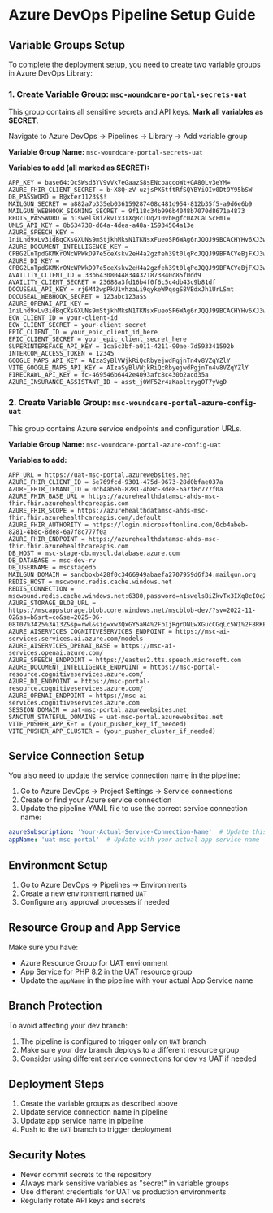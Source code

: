 # Azure DevOps Pipeline Setup Guide

## Variable Groups Setup

To complete the deployment setup, you need to create two variable groups in Azure DevOps Library:

### 1. Create Variable Group: `msc-woundcare-portal-secrets-uat`

This group contains all sensitive secrets and API keys. **Mark all variables as SECRET**.

Navigate to Azure DevOps → Pipelines → Library → Add variable group

**Variable Group Name:** `msc-woundcare-portal-secrets-uat`

**Variables to add (all marked as SECRET):**

```
APP_KEY = base64:OcSWsd3YV9vVk7eGaazS8sENcbacooWt+GA80Lv3eYM=
AZURE_FHIR_CLIENT_SECRET = b~X8Q~zV-uzjsPX6tftRfSQYBYiOIv0Dt9Y95bSW
DB_PASSWORD = B@xter1123$$!
MAILGUN_SECRET = a882a7b335eb036159287408c481d954-812b35f5-a9d6e6b9
MAILGUN_WEBHOOK_SIGNING_SECRET = 9f118c34b996b4048b7070d8671a4873
REDIS_PASSWORD = n1swelsBiZkvTx3IXq8cIOq210vbRgfc0AzCaLScFmI=
UMLS_API_KEY = 8b634738-d64a-4dea-a48a-15934504a13e
AZURE_SPEECH_KEY = 1niLnd9xLv3idBqCXsGXUNs9mStjkhMksN1TKNsxFueoSF6WAg6rJQQJ99BCACHYHv6XJ3w3AAAAACOGSouN
AZURE_DOCUMENT_INTELLIGENCE_KEY = CPBG2LnTpdGKMKrONcWPWkD97e5ceXskv2eH4a2gzfeh39t0lqPcJQQJ99BFACYeBjFXJ3w3AAAAACOGeD0P
AZURE_DI_KEY = CPBG2LnTpdGKMKrONcWPWkD97e5ceXskv2eH4a2gzfeh39t0lqPcJQQJ99BFACYeBjFXJ3w3AAAAACOGeD0P
AVAILITY_CLIENT_ID = 33b643080448344321873840c85f0dd9
AVAILITY_CLIENT_SECRET = 23688a3fd16b4f0f6c5c4db43c9b81df
DOCUSEAL_API_KEY = rj6M42wpPkU1vhzaLi9qykeWPqsgS8VBdxJh1UrLSmt
DOCUSEAL_WEBHOOK_SECRET = 123abc123a$$
AZURE_OPENAI_API_KEY = 1niLnd9xLv3idBqCXsGXUNs9mStjkhMksN1TKNsxFueoSF6WAg6rJQQJ99BCACHYHv6XJ3w3AAAAACOGSouN
ECW_CLIENT_ID = your-client-id
ECW_CLIENT_SECRET = your-client-secret
EPIC_CLIENT_ID = your_epic_client_id_here
EPIC_CLIENT_SECRET = your_epic_client_secret_here
SUPERINTEREFACE_API_KEY = 1ca5c3bf-a011-4211-90ae-7d593341592b
INTERCOM_ACCESS_TOKEN = 12345
GOOGLE_MAPS_API_KEY = AIzaSyBlVWjkRiQcRbyejwdPgjnTn4v8VZqYZlY
VITE_GOOGLE_MAPS_API_KEY = AIzaSyBlVWjkRiQcRbyejwdPgjnTn4v8VZqYZlY
FIRECRAWL_API_KEY = fc-469546b6442e4093afc8c430b2acd35a
AZURE_INSURANCE_ASSISTANT_ID = asst_j0WF52r4zKaoltrygOT7yVgD
```

### 2. Create Variable Group: `msc-woundcare-portal-azure-config-uat`

This group contains Azure service endpoints and configuration URLs.

**Variable Group Name:** `msc-woundcare-portal-azure-config-uat`

**Variables to add:**

```
APP_URL = https://uat-msc-portal.azurewebsites.net
AZURE_FHIR_CLIENT_ID = 5e769fcd-9301-475d-9673-28d0bfae037a
AZURE_FHIR_TENANT_ID = 0cb4abeb-8281-4b8c-8de8-6a7f8c777f0a
AZURE_FHIR_BASE_URL = https://azurehealthdatamsc-ahds-msc-fhir.fhir.azurehealthcareapis.com
AZURE_FHIR_SCOPE = https://azurehealthdatamsc-ahds-msc-fhir.fhir.azurehealthcareapis.com/.default
AZURE_FHIR_AUTHORITY = https://login.microsoftonline.com/0cb4abeb-8281-4b8c-8de8-6a7f8c777f0a
AZURE_FHIR_ENDPOINT = https://azurehealthdatamsc-ahds-msc-fhir.fhir.azurehealthcareapis.com
DB_HOST = msc-stage-db.mysql.database.azure.com
DB_DATABASE = msc-dev-rv
DB_USERNAME = mscstagedb
MAILGUN_DOMAIN = sandboxb428f0c3466949abaefa2707959d6f34.mailgun.org
REDIS_HOST = mscwound.redis.cache.windows.net
REDIS_CONNECTION = mscwound.redis.cache.windows.net:6380,password=n1swelsBiZkvTx3IXq8cIOq210vbRgfc0AzCaLScFmI=,ssl=True
AZURE_STORAGE_BLOB_URL = https://mscappstorage.blob.core.windows.net/mscblob-dev/?sv=2022-11-02&ss=b&srt=co&se=2025-06-08T07%3A25%3A13Z&sp=rwl&sig=xw3QxGY5aH4%2FbIjRgrDNLwXGucCGqLc5W1%2F8RKEQ%2F08%3D
AZURE_AISERVICES_COGNITIVESERVICES_ENDPOINT = https://msc-ai-services.services.ai.azure.com/models
AZURE_AISERVICES_OPENAI_BASE = https://msc-ai-services.openai.azure.com/
AZURE_SPEECH_ENDPOINT = https://eastus2.tts.speech.microsoft.com
AZURE_DOCUMENT_INTELLIGENCE_ENDPOINT = https://msc-portal-resource.cognitiveservices.azure.com/
AZURE_DI_ENDPOINT = https://msc-portal-resource.cognitiveservices.azure.com/
AZURE_OPENAI_ENDPOINT = https://msc-ai-services.cognitiveservices.azure.com
SESSION_DOMAIN = uat-msc-portal.azurewebsites.net
SANCTUM_STATEFUL_DOMAINS = uat-msc-portal.azurewebsites.net
VITE_PUSHER_APP_KEY = (your_pusher_key_if_needed)
VITE_PUSHER_APP_CLUSTER = (your_pusher_cluster_if_needed)
```

## Service Connection Setup

You also need to update the service connection name in the pipeline:

1. Go to Azure DevOps → Project Settings → Service connections
2. Create or find your Azure service connection
3. Update the pipeline YAML file to use the correct service connection name:

```yaml
azureSubscription: 'Your-Actual-Service-Connection-Name'  # Update this
appName: 'uat-msc-portal'  # Update with your actual app service name
```

## Environment Setup

1. Go to Azure DevOps → Pipelines → Environments
2. Create a new environment named `UAT`
3. Configure any approval processes if needed

## Resource Group and App Service

Make sure you have:
- Azure Resource Group for UAT environment
- App Service for PHP 8.2 in the UAT resource group
- Update the `appName` in the pipeline with your actual App Service name

## Branch Protection

To avoid affecting your dev branch:
1. The pipeline is configured to trigger only on `UAT` branch
2. Make sure your dev branch deploys to a different resource group
3. Consider using different service connections for dev vs UAT if needed

## Deployment Steps

1. Create the variable groups as described above
2. Update service connection name in pipeline
3. Update app service name in pipeline
4. Push to the `UAT` branch to trigger deployment

## Security Notes

- Never commit secrets to the repository
- Always mark sensitive variables as "secret" in variable groups
- Use different credentials for UAT vs production environments
- Regularly rotate API keys and secrets

